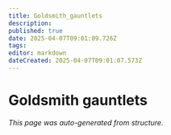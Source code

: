 ```yaml
---
title: Goldsmith_gauntlets
description: 
published: true
date: 2025-04-07T09:01:09.726Z
tags: 
editor: markdown
dateCreated: 2025-04-07T09:01:07.573Z
---
```


# Goldsmith gauntlets

*This page was auto-generated from structure.*